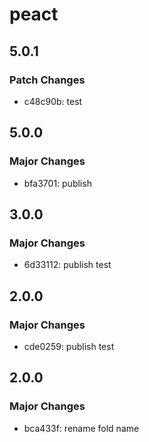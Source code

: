 # peact

## 5.0.1

### Patch Changes

- c48c90b: test

## 5.0.0

### Major Changes

- bfa3701: publish

## 3.0.0

### Major Changes

- 6d33112: publish test

## 2.0.0

### Major Changes

- cde0259: publish test

## 2.0.0

### Major Changes

- bca433f: rename fold name
